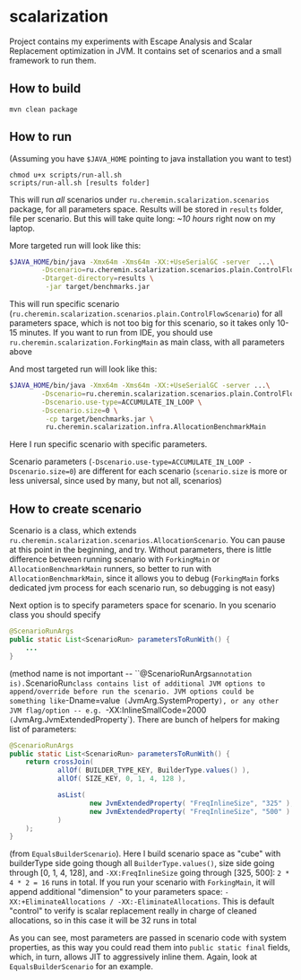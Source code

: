 # scalarization #

Project contains my experiments with Escape Analysis and Scalar Replacement optimization
in JVM. It contains set of scenarios and a small framework to run them.

## How to build ##
```
mvn clean package
```

## How to run ##
(Assuming you have `$JAVA_HOME` pointing to java installation you want to test)

```
chmod u+x scripts/run-all.sh
scripts/run-all.sh [results folder]
```
This will run _all_ scenarios under `ru.cheremin.scalarization.scenarios` package, for
all parameters space. Results will be stored in `results` folder, file per scenario.
But this will take quite long: *~10 hours* right now on my laptop.

More targeted run will look like this:
```bash
$JAVA_HOME/bin/java -Xmx64m -Xms64m -XX:+UseSerialGC -server  ...\
		-Dscenario=ru.cheremin.scalarization.scenarios.plain.ControlFlowScenario \
		-Dtarget-directory=results \
		 -jar target/benchmarks.jar
```
This will run specific scenario (`ru.cheremin.scalarization.scenarios.plain.ControlFlowScenario`)
for all parameters space, which is not too big for this scenario, so it takes only
10-15 minutes. If you want to run from IDE, you should use `ru.cheremin.scalarization.ForkingMain`
as main class, with all parameters above

And most targeted run will look like this:
```bash
$JAVA_HOME/bin/java -Xmx64m -Xms64m -XX:+UseSerialGC -server ...\
		-Dscenario=ru.cheremin.scalarization.scenarios.plain.ControlFlowScenario \
		-Dscenario.use-type=ACCUMULATE_IN_LOOP \
		-Dscenario.size=0 \
 		 -cp target/benchmarks.jar \
 		 ru.cheremin.scalarization.infra.AllocationBenchmarkMain
```
Here I run specific scenario with specific parameters.

Scenario parameters (`-Dscenario.use-type=ACCUMULATE_IN_LOOP -Dscenario.size=0`) are
different for each scenario (`scenario.size` is more or less universal, since used by
many, but not all, scenarios)

## How to create scenario ##
Scenario is a class, which extends `ru.cheremin.scalarization.scenarios.AllocationScenario`.
You can pause at this point in the beginning, and try. Without parameters, there is
little difference between running scenario with `ForkingMain` or `AllocationBenchmarkMain`
runners, so better to run with `AllocationBenchmarkMain`, since it allows you to debug
(`ForkingMain` forks dedicated jvm process for each scenario run, so debugging is not
easy)

Next option is to specify parameters space for scenario. In you scenario class you should
specify
```java
@ScenarioRunArgs
public static List<ScenarioRun> parametersToRunWith() {
	...
}
```
(method name is not important -- ``@ScenarioRunArgs` annotation is). `ScenarioRun` class
contains list of additional JVM options to append/override before run the scenario. JVM
options could be something like `-Dname=value` (`JvmArg.SystemProperty`), or any other
JVM flag/option -- e.g. `-XX:InlineSmallCode=2000` (`JvmArg.JvmExtendedProperty`). There
are bunch of helpers for making list of parameters:
```java
@ScenarioRunArgs
public static List<ScenarioRun> parametersToRunWith() {
	return crossJoin(
			allOf( BUILDER_TYPE_KEY, BuilderType.values() ),
			allOf( SIZE_KEY, 0, 1, 4, 128 ),

			asList(
					new JvmExtendedProperty( "FreqInlineSize", "325" ),
					new JvmExtendedProperty( "FreqInlineSize", "500" )
			)
	);
}
```
(from `EqualsBuilderScenario`). Here I build scenario space as "cube" with builderType
side going though all `BuilderType.values()`, size side going through [0, 1, 4, 128],
and `-XX:FreqInlineSize` going through [325, 500]: `2 * 4 * 2 = 16` runs in total.
If you run your scenario with `ForkingMain`, it will append additional "dimension" to
your parameters space: `-XX:+EliminateAllocations / -XX:-EliminateAllocations`. This
is default "control" to verify is scalar replacement really in charge of cleaned
allocations, so in this case it will be 32 runs in total

As you can see, most parameters are passed in scenario code with system properties,
as this way you could read them into `public static final` fields, which, in turn,
allows JIT to aggressively inline them. Again, look at `EqualsBuilderScenario` for
an example.



